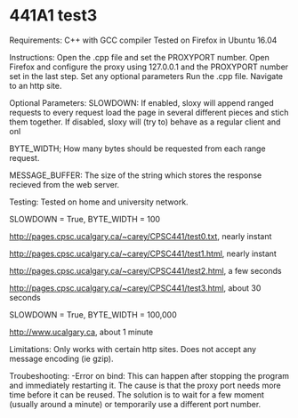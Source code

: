 # 441A1 test3
Requirements:
C++ with GCC compiler
Tested on Firefox in Ubuntu 16.04

Instructions:
Open the .cpp file and set the PROXYPORT number.
Open Firefox and configure the proxy using 127.0.0.1 and the PROXYPORT number set in the last step.
Set any optional parameters
Run the .cpp file.
Navigate to an http site.

Optional Parameters:
SLOWDOWN: 
If enabled, sloxy will append ranged requests to every request load the page in several different pieces and stich them together.
If disabled, sloxy will (try to) behave as a regular client and onl

BYTE_WIDTH;
How many bytes should be requested from each range request.

MESSAGE_BUFFER:
The size of the string which stores the response recieved from the web server.

Testing:
Tested on home and university network.

SLOWDOWN = True, BYTE_WIDTH = 100 

http://pages.cpsc.ucalgary.ca/~carey/CPSC441/test0.txt,  nearly instant

http://pages.cpsc.ucalgary.ca/~carey/CPSC441/test1.html, nearly instant

http://pages.cpsc.ucalgary.ca/~carey/CPSC441/test2.html, a few seconds

http://pages.cpsc.ucalgary.ca/~carey/CPSC441/test3.html, about 30 seconds

SLOWDOWN = True, BYTE_WIDTH = 100,000 

http://www.ucalgary.ca, about 1 minute

Limitations:
Only works with certain http sites. 
Does not accept any message encoding (ie gzip).

Troubeshooting:
 -Error on bind: This can happen after stopping the program and immediately restarting it. The cause is that the proxy port needs more time before it can be reused. The solution is to wait for a few moment (usually around a minute) or temporarily use a different port number.
